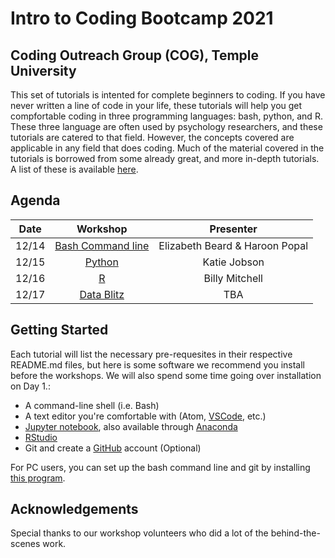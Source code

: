 # Intro to Coding Bootcamp 2021
## Coding Outreach Group (COG), Temple University

This set of tutorials is intented for complete beginners to coding. If you have never written a line of code in your life, these tutorials will help you get compfortable coding in three programming languages: bash, python, and R. These three language are often used by psychology researchers, and these tutorials are catered to that field. However, the concepts covered are applicable in any field that does coding. Much of the material covered in the tutorials is borrowed from some already great, and more in-depth tutorials. A list of these is available [here](https://github.com/TU-Coding-Outreach-Group/Tutorials/blob/master/index.md).

## Agenda
| Date        | Workshop                             | Presenter  |
| :-----------: |:------------------------------------:| :-----------:|
| 12/14   | [Bash Command line](https://github.com/TU-Coding-Outreach-Group/intro-to-coding-2021//tree/main/bash)                       | Elizabeth Beard & Haroon Popal |
| 12/15    | [Python](https://github.com/TU-Coding-Outreach-Group/intro-to-coding-2021//tree/main/python)                             | Katie Jobson |
| 12/16    | [R](https://github.com/TU-Coding-Outreach-Group/intro-to-coding-2021//tree/main/R)      | Billy Mitchell |
| 12/17    | [Data Blitz](https://github.com/TU-Coding-Outreach-Group/intro-to-coding-2021//tree/main/data-blitz) | TBA |                          



## Getting Started
Each tutorial will list the necessary pre-requesites in their respective README.md files, but here is some software we recommend you install before the workshops. We will also spend some time going over installation on Day 1.:
- A command-line shell (i.e. Bash)
- A text editor you're comfortable with (Atom, [VSCode](https://code.visualstudio.com/), etc.)
- [Jupyter notebook](https://jupyter.org/install), also available through [Anaconda](https://www.anaconda.com/products/individual#Downloads)
- [RStudio](https://www.rstudio.com/products/rstudio/download/#download)
- Git and create a [GitHub](https://github.com/) account (Optional)

For PC users, you can set up the bash command line and git by installing [this program](https://gitforwindows.org/).


## Acknowledgements
Special thanks to our workshop volunteers who did a lot of the behind-the-scenes work.
